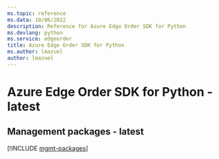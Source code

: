 ```yaml
---
ms.topic: reference
ms.data: 10/06/2022
description: Reference for Azure Edge Order SDK for Python
ms.devlang: python
ms.service: edgeorder
title: Azure Edge Order SDK for Python
ms.author: lmazuel
author: lmazuel
---
```

# Azure Edge Order SDK for Python - latest

## Management packages - latest
[!INCLUDE [mgmt-packages](edge-order-mgmt-index.md)]